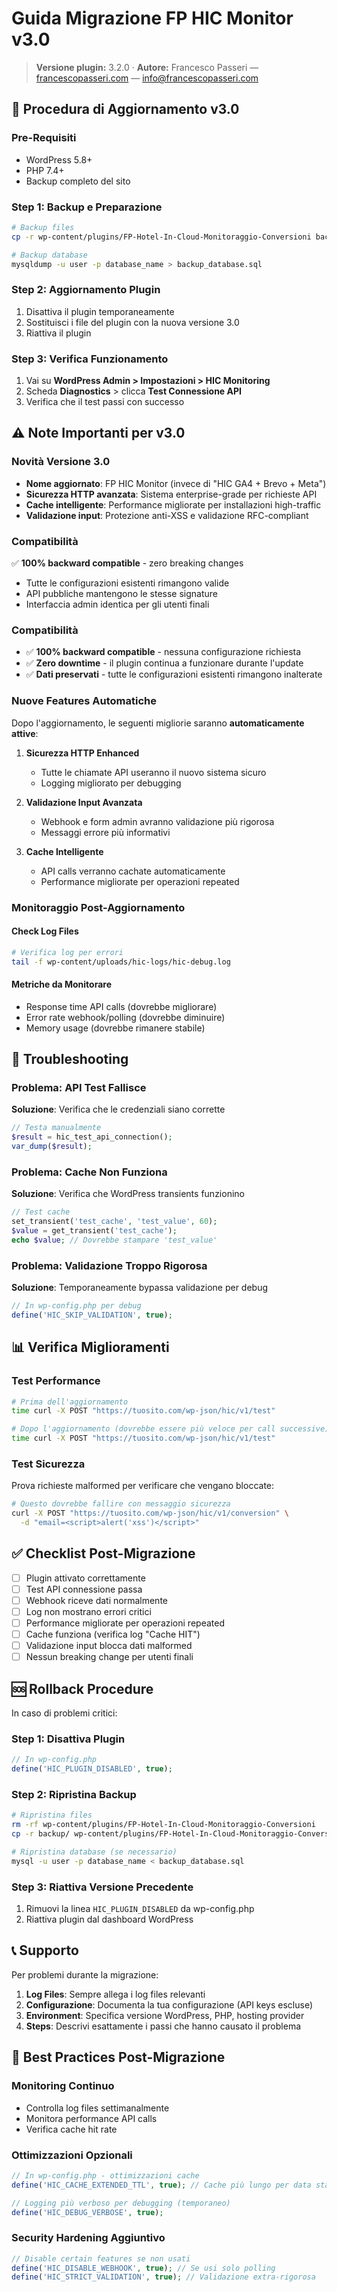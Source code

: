 # Guida Migrazione FP HIC Monitor v3.0

> **Versione plugin:** 3.2.0 · **Autore:** Francesco Passeri — [francescopasseri.com](https://francescopasseri.com) — [info@francescopasseri.com](mailto:info@francescopasseri.com)


## 🔄 Procedura di Aggiornamento v3.0

### Pre-Requisiti
- WordPress 5.8+
- PHP 7.4+
- Backup completo del sito

### Step 1: Backup e Preparazione
```bash
# Backup files
cp -r wp-content/plugins/FP-Hotel-In-Cloud-Monitoraggio-Conversioni backup/

# Backup database
mysqldump -u user -p database_name > backup_database.sql
```

### Step 2: Aggiornamento Plugin
1. Disattiva il plugin temporaneamente
2. Sostituisci i file del plugin con la nuova versione 3.0
3. Riattiva il plugin

### Step 3: Verifica Funzionamento
1. Vai su **WordPress Admin > Impostazioni > HIC Monitoring**
2. Scheda **Diagnostics** > clicca **Test Connessione API**
3. Verifica che il test passi con successo

## ⚠️ Note Importanti per v3.0

### Novità Versione 3.0
- **Nome aggiornato**: FP HIC Monitor (invece di "HIC GA4 + Brevo + Meta")
- **Sicurezza HTTP avanzata**: Sistema enterprise-grade per richieste API
- **Cache intelligente**: Performance migliorate per installazioni high-traffic
- **Validazione input**: Protezione anti-XSS e validazione RFC-compliant

### Compatibilità
✅ **100% backward compatible** - zero breaking changes
- Tutte le configurazioni esistenti rimangono valide
- API pubbliche mantengono le stesse signature
- Interfaccia admin identica per gli utenti finali

### Compatibilità
- ✅ **100% backward compatible** - nessuna configurazione richiesta
- ✅ **Zero downtime** - il plugin continua a funzionare durante l'update
- ✅ **Dati preservati** - tutte le configurazioni esistenti rimangono inalterate

### Nuove Features Automatiche
Dopo l'aggiornamento, le seguenti migliorie saranno **automaticamente attive**:

1. **Sicurezza HTTP Enhanced**
   - Tutte le chiamate API useranno il nuovo sistema sicuro
   - Logging migliorato per debugging

2. **Validazione Input Avanzata**  
   - Webhook e form admin avranno validazione più rigorosa
   - Messaggi errore più informativi

3. **Cache Intelligente**
   - API calls verranno cachate automaticamente
   - Performance migliorate per operazioni repeated

### Monitoraggio Post-Aggiornamento

#### Check Log Files
```bash
# Verifica log per errori
tail -f wp-content/uploads/hic-logs/hic-debug.log
```

#### Metriche da Monitorare
- Response time API calls (dovrebbe migliorare)
- Error rate webhook/polling (dovrebbe diminuire)  
- Memory usage (dovrebbe rimanere stabile)

## 🐛 Troubleshooting

### Problema: API Test Fallisce
**Soluzione**: Verifica che le credenziali siano corrette
```php
// Testa manualmente
$result = hic_test_api_connection();
var_dump($result);
```

### Problema: Cache Non Funziona
**Soluzione**: Verifica che WordPress transients funzionino
```php
// Test cache
set_transient('test_cache', 'test_value', 60);
$value = get_transient('test_cache');
echo $value; // Dovrebbe stampare 'test_value'
```

### Problema: Validazione Troppo Rigorosa
**Soluzione**: Temporaneamente bypassa validazione per debug
```php
// In wp-config.php per debug
define('HIC_SKIP_VALIDATION', true);
```

## 📊 Verifica Miglioramenti

### Test Performance
```bash
# Prima dell'aggiornamento
time curl -X POST "https://tuosito.com/wp-json/hic/v1/test"

# Dopo l'aggiornamento (dovrebbe essere più veloce per call successive)
time curl -X POST "https://tuosito.com/wp-json/hic/v1/test"
```

### Test Sicurezza
Prova richieste malformed per verificare che vengano bloccate:
```bash
# Questo dovrebbe fallire con messaggio sicurezza
curl -X POST "https://tuosito.com/wp-json/hic/v1/conversion" \
  -d "email=<script>alert('xss')</script>"
```

## ✅ Checklist Post-Migrazione

- [ ] Plugin attivato correttamente
- [ ] Test API connessione passa
- [ ] Webhook riceve dati normalmente  
- [ ] Log non mostrano errori critici
- [ ] Performance migliorate per operazioni repeated
- [ ] Cache funziona (verifica log "Cache HIT")
- [ ] Validazione input blocca dati malformed
- [ ] Nessun breaking change per utenti finali

## 🆘 Rollback Procedure

In caso di problemi critici:

### Step 1: Disattiva Plugin
```php
// In wp-config.php
define('HIC_PLUGIN_DISABLED', true);
```

### Step 2: Ripristina Backup
```bash
# Ripristina files
rm -rf wp-content/plugins/FP-Hotel-In-Cloud-Monitoraggio-Conversioni
cp -r backup/ wp-content/plugins/FP-Hotel-In-Cloud-Monitoraggio-Conversioni

# Ripristina database (se necessario)
mysql -u user -p database_name < backup_database.sql
```

### Step 3: Riattiva Versione Precedente
1. Rimuovi la linea `HIC_PLUGIN_DISABLED` da wp-config.php
2. Riattiva plugin dal dashboard WordPress

## 📞 Supporto

Per problemi durante la migrazione:

1. **Log Files**: Sempre allega i log files relevanti
2. **Configurazione**: Documenta la tua configurazione (API keys escluse)
3. **Environment**: Specifica versione WordPress, PHP, hosting provider
4. **Steps**: Descrivi esattamente i passi che hanno causato il problema

## 🎯 Best Practices Post-Migrazione

### Monitoring Continuo
- Controlla log files settimanalmente
- Monitora performance API calls
- Verifica cache hit rate

### Ottimizzazioni Opzionali
```php
// In wp-config.php - ottimizzazioni cache
define('HIC_CACHE_EXTENDED_TTL', true); // Cache più lungo per data statici

// Logging più verboso per debugging (temporaneo)
define('HIC_DEBUG_VERBOSE', true);
```

### Security Hardening Aggiuntivo
```php
// Disable certain features se non usati
define('HIC_DISABLE_WEBHOOK', true); // Se usi solo polling
define('HIC_STRICT_VALIDATION', true); // Validazione extra-rigorosa
```
